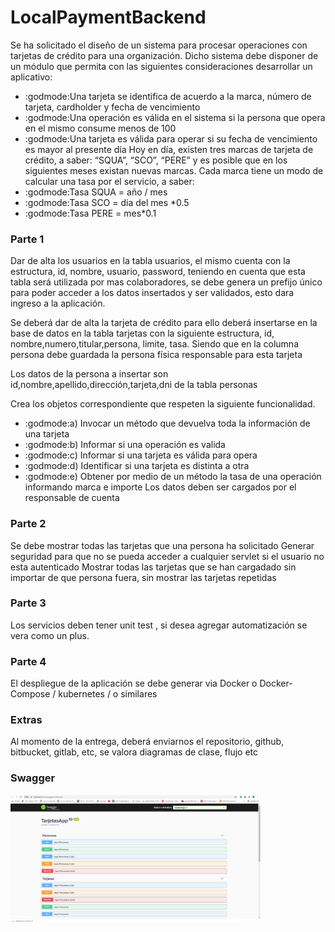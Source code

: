 # LocalPaymentBackend

Se ha solicitado el diseño de un sistema para procesar operaciones con tarjetas de crédito para una organización. Dicho sistema debe disponer de un módulo que permita con las siguientes consideraciones desarrollar un aplicativo:
* :godmode:Una tarjeta se identifica de acuerdo a la marca, número de tarjeta, cardholder y fecha de vencimiento
* :godmode:Una operación es válida en el sistema si la persona que opera en el mismo consume menos de 100
* :godmode:Una tarjeta es válida para operar si su fecha de vencimiento es mayor al presente día
Hoy en día, existen tres marcas de tarjeta de crédito, a saber: “SQUA”, “SCO”, “PERE” y es posible que en los siguientes meses existan nuevas marcas. Cada marca tiene un modo de calcular una tasa por el servicio, a saber:
* :godmode:Tasa SQUA = año / mes
* :godmode:Tasa SCO    = dia del mes *0.5
* :godmode:Tasa PERE  = mes*0.1


 
### Parte 1
Dar de alta los usuarios en la tabla usuarios, el mismo cuenta con la estructura, id, nombre, usuario, password, teniendo en cuenta que esta tabla será utilizada por mas colaboradores, se debe genera un prefijo único para poder acceder a los datos insertados y ser validados, esto dara ingreso a la aplicación.
 
Se deberá dar de alta la tarjeta de crédito para ello deberá insertarse en la base de datos en la tabla tarjetas con la siguiente estructura, id, nombre,numero,titular,persona, limite, tasa. Siendo que en la columna persona debe guardada la persona física responsable para esta tarjeta
 
Los datos de la persona a insertar son id,nombre,apellido,dirección,tarjeta,dni de la tabla personas
 
Crea los objetos correspondiente que respeten la siguiente funcionalidad.

* :godmode:a)                    Invocar un método que devuelva toda la información de una tarjeta
* :godmode:b)                    Informar si una operación es valida
* :godmode:c)                    Informar si una tarjeta es válida para opera
* :godmode:d)                    Identificar si una tarjeta es distinta a otra
* :godmode:e)                    Obtener por medio de un método la tasa de una operación informando marca e importe
Los datos deben ser cargados por el responsable de cuenta
 
### Parte 2
Se debe mostrar todas las tarjetas que una persona ha solicitado
Generar seguridad para que no se pueda acceder a cualquier servlet si el usuario no esta autenticado
Mostrar todas las tarjetas que se han cargadado sin importar de que persona fuera,  sin mostrar las tarjetas repetidas

### Parte 3 
Los servicios deben tener unit test , si desea agregar automatización se vera como un plus.
 
### Parte 4 
El despliegue de la aplicación se debe generar via Docker o Docker-Compose  / kubernetes / o similares 

### Extras
Al momento de la entrega, deberá enviarnos el repositorio, github, bitbucket, gitlab, etc, se valora diagramas de clase, flujo etc

### Swagger
<img align="left" width="400" src="https://github.com/alexdeassis7/LocalPaymentBackend/blob/main/CardsAppBackEnd/5257dc04-aaef-4771-ae59-d0d49c4fbf2b.jpg">

